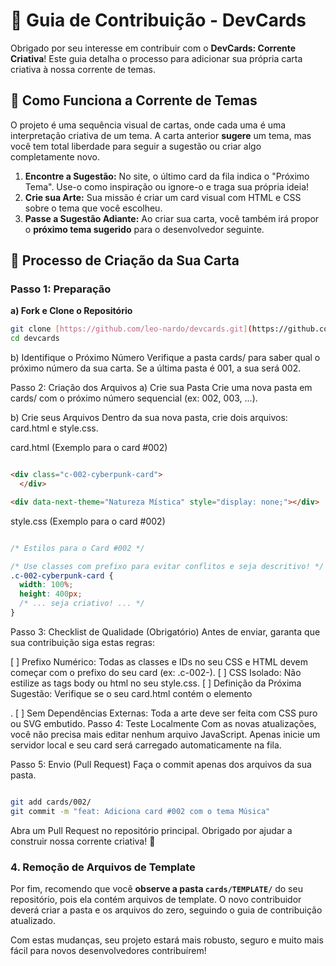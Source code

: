 # 🤝 Guia de Contribuição - DevCards

Obrigado por seu interesse em contribuir com o **DevCards: Corrente Criativa**! Este guia detalha o processo para adicionar sua própria carta criativa à nossa corrente de temas.

## 🎨 Como Funciona a Corrente de Temas

O projeto é uma sequência visual de cartas, onde cada uma é uma interpretação criativa de um tema. A carta anterior **sugere** um tema, mas você tem total liberdade para seguir a sugestão ou criar algo completamente novo.

1.  **Encontre a Sugestão:** No site, o último card da fila indica o "Próximo Tema". Use-o como inspiração ou ignore-o e traga sua própria ideia!
2.  **Crie sua Arte:** Sua missão é criar um card visual com HTML e CSS sobre o tema que você escolheu.
3.  **Passe a Sugestão Adiante:** Ao criar sua carta, você também irá propor o **próximo tema sugerido** para o desenvolvedor seguinte.

## 🎪 Processo de Criação da Sua Carta

### Passo 1: Preparação

**a) Fork e Clone o Repositório**

```bash
git clone [https://github.com/leo-nardo/devcards.git](https://github.com/leo-nardo/devcards.git)
cd devcards
```
b) Identifique o Próximo Número
Verifique a pasta cards/ para saber qual o próximo número da sua carta. Se a última pasta é 001, a sua será 002.

Passo 2: Criação dos Arquivos
a) Crie sua Pasta
Crie uma nova pasta em cards/ com o próximo número sequencial (ex: 002, 003, ...).

b) Crie seus Arquivos
Dentro da sua nova pasta, crie dois arquivos: card.html e style.css.

card.html (Exemplo para o card #002)

```HTML

<div class="c-002-cyberpunk-card">
  </div>

<div data-next-theme="Natureza Mística" style="display: none;"></div>
```
style.css (Exemplo para o card #002)

```CSS

/* Estilos para o Card #002 */

/* Use classes com prefixo para evitar conflitos e seja descritivo! */
.c-002-cyberpunk-card {
  width: 100%;
  height: 400px;
  /* ... seja criativo! ... */
}
```
Passo 3: Checklist de Qualidade (Obrigatório)
Antes de enviar, garanta que sua contribuição siga estas regras:

[ ] Prefixo Numérico: Todas as classes e IDs no seu CSS e HTML devem começar com o prefixo do seu card (ex: .c-002-).
[ ] CSS Isolado: Não estilize as tags body ou html no seu style.css.
[ ] Definição da Próxima Sugestão: Verifique se o seu card.html contém o elemento <div data-next-theme="Sua Sugestão" style="display: none;"></div>.
[ ] Sem Dependências Externas: Toda a arte deve ser feita com CSS puro ou SVG embutido.
Passo 4: Teste Localmente
Com as novas atualizações, você não precisa mais editar nenhum arquivo JavaScript. Apenas inicie um servidor local e seu card será carregado automaticamente na fila.

Passo 5: Envio (Pull Request)
Faça o commit apenas dos arquivos da sua pasta.
```Bash

git add cards/002/
git commit -m "feat: Adiciona card #002 com o tema Música"
```
Abra um Pull Request no repositório principal.
Obrigado por ajudar a construir nossa corrente criativa! 🚀


### 4. Remoção de Arquivos de Template

Por fim, recomendo que você **observe a pasta `cards/TEMPLATE/`** do seu repositório, pois ela contém arquivos de template. O novo contribuidor deverá criar a pasta e os arquivos do zero, seguindo o guia de contribuição atualizado.

Com estas mudanças, seu projeto estará mais robusto, seguro e muito mais fácil para novos desenvolvedores contribuírem!
